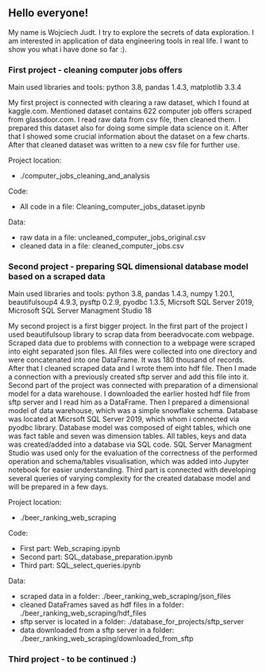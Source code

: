 ## Hello everyone!
My name is Wojciech Judt. I try to explore the secrets of data exploration. I am interested in application of data engineering tools in real life. I want to show you what i have done so far :).

### First project - cleaning computer jobs offers 
Main used libraries and tools: python 3.8, pandas 1.4.3, matplotlib 3.3.4

My first project is connected with clearing a raw dataset, which I found at kaggle.com. Mentioned dataset contains 622 computer job offers scraped from glassdoor.com. I read raw data from csv file, then cleaned them. I prepared this dataset also for doing some simple data science on it. After that I showed some crucial information about the dataset on a few charts. After that cleaned dataset was written to a new csv file for further use.

Project location: 
- ./computer_jobs_cleaning_and_analysis

Code: 
- All code in a file: Cleaning_computer_jobs_dataset.ipynb

Data: 
- raw data in a file: uncleaned_computer_jobs_original.csv
- cleaned data in a file: cleaned_computer_jobs.csv
      
### Second project - preparing SQL dimensional database model based on a scraped data
Main used libraries and tools: python 3.8, pandas 1.4.3, numpy 1.20.1, beautifulsoup4 4.9.3, pysftp 0.2.9, pyodbc 1.3.5, Micrsoft SQL Server 2019, Microsoft SQL Server                                  Managment Studio 18

My second project is a first bigger project. In the first part of the project I used beautifulsoup library to scrap data from beeradvocate.com webpage. Scraped data due to problems with connection to a webpage were scraped into eight separated json files. All files were collected into one directory and were concatenated into one DataFrame. It was 180 thousand of records. After that I cleaned scraped data and I wrote them into hdf file. Then I made a connection with a previously created sftp server and add this file into it. 
Second part of the project was connected with preparation of a dimensional model for a data warehouse. I downloaded the earlier hosted hdf file from sftp server and I read him as a DataFrame. Then I prepared a dimensional model of data warehouse, which was a simple snowflake schema. Database was located at Micrsoft SQL Server 2019, which whom i connected via pyodbc library. Database model was composed of eight tables, which one was fact table and seven was dimension tables. All tables, keys and data was created/added into a database via SQL code. SQL Server Managment Studio was used only for the evaluation of the correctness of the performed operation and schema/tables visualisation, which was added into Jupyter notebook for easier understanding.
Third part is connected with developing several queries of varying complexity for the created database model and will be prepared in a few days.

Project location: 
- ./beer_ranking_web_scraping

Code: 
- First part: Web_scraping.ipynb
- Second part: SQL_database_preparation.ipynb
- Third part: SQL_select_queries.ipynb

Data: 
- scraped data in a folder: ./beer_ranking_web_scraping/json_files
- cleaned DataFrames saved as hdf files in a folder: ./beer_ranking_web_scraping/hdf_files
- sftp server is located in a folder: ./database_for_projects/sftp_server
- data downloaded from a sftp server in a folder: ./beer_ranking_web_scraping/downloaded_from_sftp

### Third project - to be continued :)
